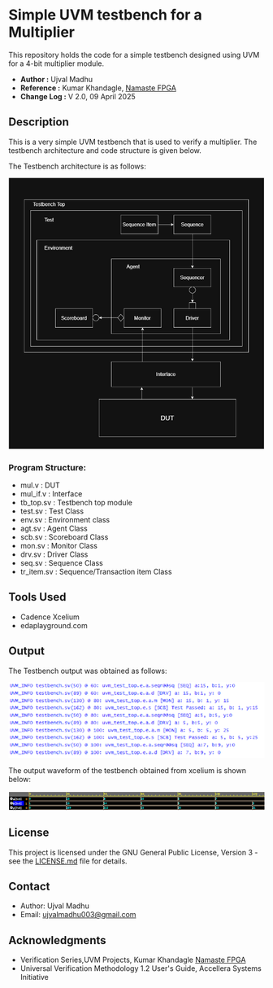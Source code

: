 # Simple UVM testbench for a Multiplier

This repository holds the code for a simple testbench designed using UVM for a 4-bit multiplier module.


- **Author :** Ujval Madhu
- **Reference :** Kumar Khandagle, [Namaste FPGA](https://namaste-fpga.com/#/)
- **Change Log :**  V 2.0, 09 April 2025

## Description

This is a very simple UVM testbench that is used to verify a multiplier. The testbench architecture and code structure is given below.

The Testbench architecture is as follows:
<p>
    <img = src = "./Figures/testbench.png">
</p>

### Program Structure:

- mul.v             : DUT
- mul_if.v          : Interface
- tb_top.sv         : Testbench top module
- test.sv           : Test Class
- env.sv            : Environment class
- agt.sv            : Agent Class
- scb.sv            : Scoreboard Class
- mon.sv            : Monitor Class
- drv.sv            : Driver Class
- seq.sv            : Sequence Class
- tr_item.sv        : Sequence/Transaction item Class


## Tools Used
- Cadence Xcelium
- edaplayground.com

## Output

The Testbench output was obtained as follows:
<p>
    <img = src = "./Figures/tb_output.png">
</p>


The output waveform of the testbench obtained from xcelium is shown below:
<p>
    <img = src = "./Figures/waveform.png">
</p>


## License

This project is licensed under the GNU General Public License, Version 3 - see the [LICENSE.md](../LICENSE.md) file for details.

## Contact

- Author: Ujval Madhu
- Email: ujvalmadhu003@gmail.com

## Acknowledgments

- Verification Series,UVM Projects, Kumar Khandagle [Namaste FPGA](https://namaste-fpga.com/#/)
- Universal Verification Methodology 1.2 User's Guide, Accellera Systems Initiative